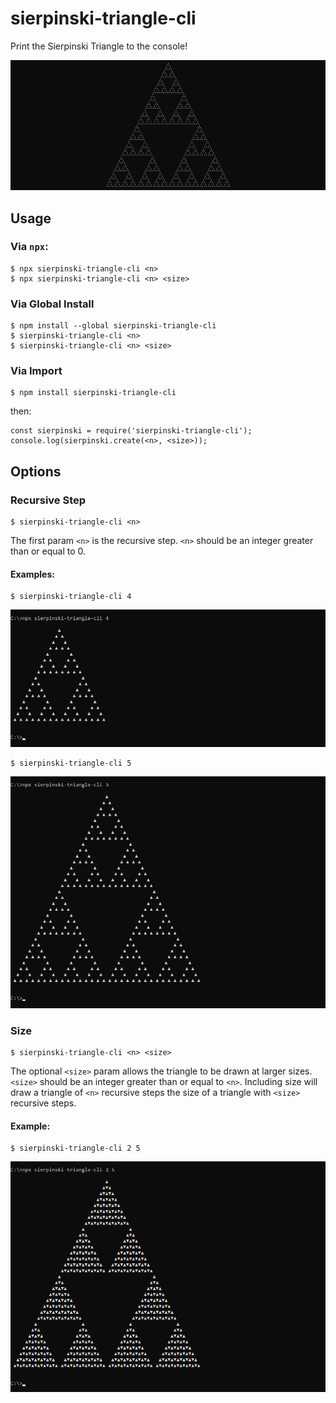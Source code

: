 # sierpinski-triangle-cli
Print the Sierpinski Triangle to the console!

![What sierpinski-triangle-cli prints to the console](https://raw.githubusercontent.com/spirometaxas/sierpinski-triangle-cli/main/img/sierpinski-triangle-6.png)

## Usage
### Via `npx`:
```
$ npx sierpinski-triangle-cli <n>
$ npx sierpinski-triangle-cli <n> <size>
```

### Via Global Install
```
$ npm install --global sierpinski-triangle-cli
$ sierpinski-triangle-cli <n>
$ sierpinski-triangle-cli <n> <size>
```

### Via Import
```
$ npm install sierpinski-triangle-cli
```
then:
```
const sierpinski = require('sierpinski-triangle-cli');
console.log(sierpinski.create(<n>, <size>));
```

## Options
### Recursive Step  
```
$ sierpinski-triangle-cli <n>
```
The first param `<n>` is the recursive step.  `<n>` should be an integer greater than or equal to 0.

#### Examples:
```
$ sierpinski-triangle-cli 4
```
![What sierpinski-triangle-cli prints to the console](https://raw.githubusercontent.com/spirometaxas/sierpinski-triangle-cli/main/img/sierpinski-triangle-4.png)

```
$ sierpinski-triangle-cli 5
```
![What sierpinski-triangle-cli prints to the console](https://raw.githubusercontent.com/spirometaxas/sierpinski-triangle-cli/main/img/sierpinski-triangle-5.png)

### Size
```
$ sierpinski-triangle-cli <n> <size>
```
The optional `<size>` param allows the triangle to be drawn at larger sizes.  `<size>` should be an integer greater than or equal to `<n>`.  Including size will draw a triangle of `<n>` recursive steps the size of a triangle with `<size>` recursive steps.  

#### Example:
```
$ sierpinski-triangle-cli 2 5
```
![What sierpinski-triangle-cli prints to the console](https://raw.githubusercontent.com/spirometaxas/sierpinski-triangle-cli/main/img/sierpinski-triangle-2-5.png)

